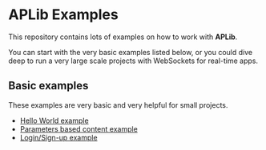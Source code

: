 # APLib Examples
This repository contains lots of examples on how to work with **APLib**.

You can start with the very basic examples listed below, or you could dive deep to run a very large scale projects with WebSockets for real-time apps.

## Basic examples
These examples are very basic and very helpful for small projects.

 - [Hello World example](https://github.com/almapro/APLib-Examples/tree/master/basic-examples/hello-world/)
 - [Parameters based content example](https://github.com/almapro/APLib-Examples/tree/master/basic-examples/parameters-based-content/)
 - [Login/Sign-up example](https://github.com/almapro/APLib-Examples/tree/master/basic-examples/login-sign-up/)
